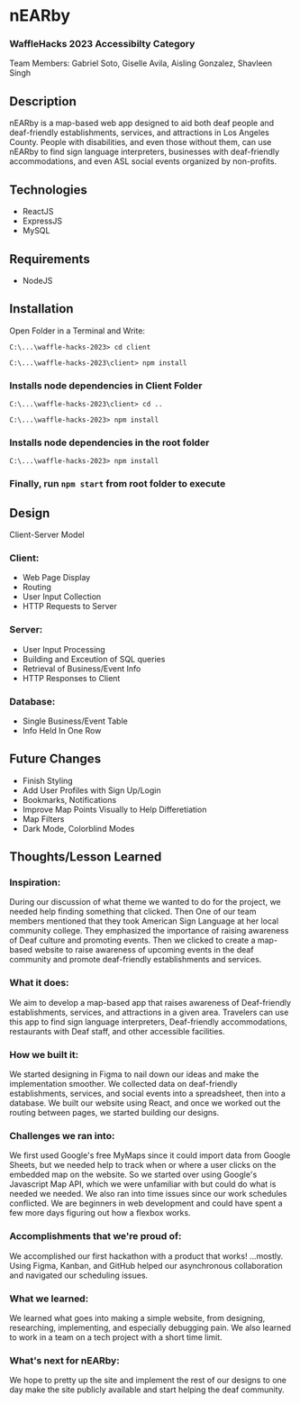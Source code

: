 # nEARby 
### WaffleHacks 2023 Accessibilty Category

Team Members:
Gabriel Soto,
Giselle Avila,
Aisling Gonzalez,
Shavleen Singh

## Description

nEARby is a map-based web app designed to aid both deaf people and deaf-friendly establishments, services, and attractions in Los Angeles County. People with disabilities, and even those without them, can use nEARby to find sign language interpreters, businesses with deaf-friendly accommodations, and even ASL social events organized by non-profits.

## Technologies

- ReactJS
- ExpressJS
- MySQL

## Requirements

- NodeJS

## Installation

Open Folder in a Terminal and Write:

`C:\...\waffle-hacks-2023> cd client`

`C:\...\waffle-hacks-2023\client> npm install`

### Installs node dependencies in Client Folder

`C:\...\waffle-hacks-2023\client> cd ..`

`C:\...\waffle-hacks-2023> npm install`

### Installs node dependencies in the root folder

`C:\...\waffle-hacks-2023> npm install`

### Finally, run `npm start` from root folder to execute

## Design

Client-Server Model
### Client:
- Web Page Display
- Routing
- User Input Collection
- HTTP Requests to Server

### Server:
- User Input Processing
- Building and Exceution of SQL queries
- Retrieval of Business/Event Info
- HTTP Responses to Client

### Database:
- Single Business/Event Table
- Info Held In One Row

## Future Changes
- Finish Styling
- Add User Profiles with Sign Up/Login
- Bookmarks, Notifications
- Improve Map Points Visually to Help Differetiation
- Map Filters
- Dark Mode, Colorblind Modes

## Thoughts/Lesson Learned
### Inspiration:
During our discussion of what theme we wanted to do for the project, we needed help finding something that clicked. Then One of our team members mentioned that they took American Sign Language at her local community college. They emphasized the importance of raising awareness of Deaf culture and promoting events. Then we clicked to create a map-based website to raise awareness of upcoming events in the deaf community and promote deaf-friendly establishments and services.

### What it does:
We aim to develop a map-based app that raises awareness of Deaf-friendly establishments, services, and attractions in a given area. Travelers can use this app to find sign language interpreters, Deaf-friendly accommodations, restaurants with Deaf staff, and other accessible facilities.

### How we built it:
We started designing in Figma to nail down our ideas and make the implementation smoother. We collected data on deaf-friendly establishments, services, and social events into a spreadsheet, then into a database. We built our website using React, and once we worked out the routing between pages, we started building our designs.

### Challenges we ran into:
We first used Google's free MyMaps since it could import data from Google Sheets, but we needed help to track when or where a user clicks on the embedded map on the website. So we started over using Google's Javascript Map API, which we were unfamiliar with but could do what is needed we needed. We also ran into time issues since our work schedules conflicted. We are beginners in web development and could have spent a few more days figuring out how a flexbox works.

### Accomplishments that we're proud of:
We accomplished our first hackathon with a product that works! ...mostly. Using Figma, Kanban, and GitHub helped our asynchronous collaboration and navigated our scheduling issues.

### What we learned:
We learned what goes into making a simple website, from designing, researching, implementing, and especially debugging pain. We also learned to work in a team on a tech project with a short time limit.

### What's next for nEARby:
We hope to pretty up the site and implement the rest of our designs to one day make the site publicly available and start helping the deaf community.
